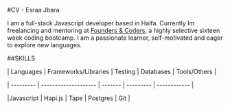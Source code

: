 #CV - Esraa Jbara

I am a full-stack Javascript developer based in Haifa. Currently Im freelancing and mentoring at [Founders & Coders](www.foundersandcoders.com), a highly selective sixteen week coding bootcamp. I am a passionate learner, self-motivated and eager to explore new languages.

##SKILLS

| Languages | Frameworks/Libraries | Testing | Databases | Tools/Others |

| --------- | -------------------- | ------- | --------- | ------------ |

|Javascript | Hapi.js              | Tape    | Postgres  | Git          |
